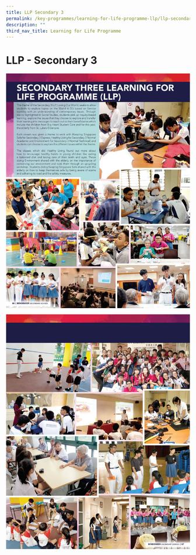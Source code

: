```yaml
---
title: LLP Secondary 3
permalink: /key-programmes/learning-for-life-programme-llp/llp-secondary-3/
description: ""
third_nav_title: Learning for Life Programme
---
```



# LLP - Secondary 3

![Secondary Three Learning for Life Programme](/images/Secondary%20Three%20Learning%20for%20Life%20Programme.jpg)

![Secondary Three Learning for Life Programme](/images/Secondary%20Three%20Learning%20for%20Life%20Programme%202.jpg)